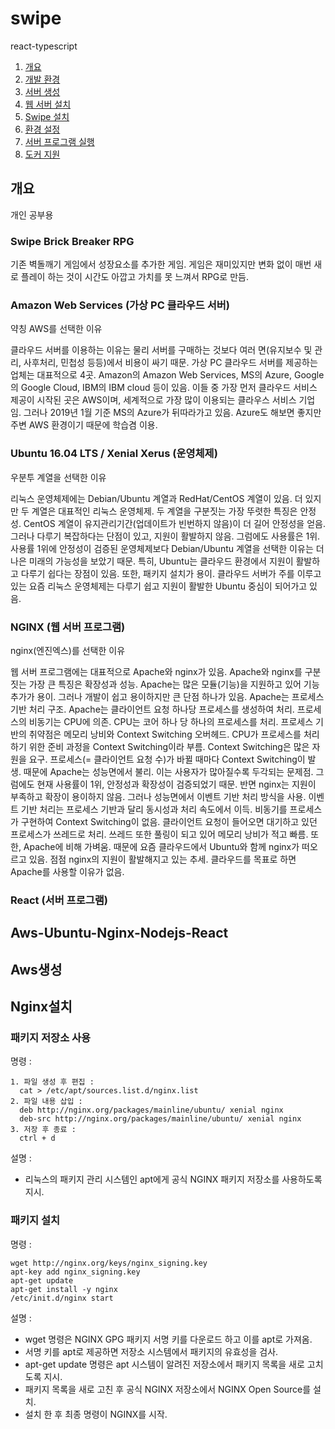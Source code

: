 # swipe
react-typescript

1. [개요](#개요)
2. [개발 환경](#Aws-Ubuntu-Nginx-Nodejs-React)
2. [서버 생성](#Aws생성)
3. [웹 서버 설치](#Nginx설치)
3. [Swipe 설치]()
4. [환경 설정]()
5. [서버 프로그램 실행]()
6. [도커 지원]()

## 개요

개인 공부용

### Swipe Brick Breaker RPG

기존 벽돌깨기 게임에서 성장요소를 추가한 게임.
게임은 재미있지만 변화 없이 매번 새로 플레이 하는 것이 시간도 아깝고 가치를 못 느껴서 RPG로 만듬.

### Amazon Web Services (가상 PC 클라우드 서버)

약칭 AWS를 선택한 이유

클라우드 서버를 이용하는 이유는 물리 서버를 구매하는 것보다 여러 면(유지보수 및 관리, 사후처리, 민첩성 등등)에서 비용이 싸기 때문.
가상 PC 클라우드 서버를 제공하는 업체는 대표적으로 4곳.
Amazon의 Amazon Web Services, MS의 Azure, Google의 Google Cloud, IBM의 IBM cloud 등이 있음.
이들 중 가장 먼저 클라우드 서비스 제공이 시작된 곳은 AWS이며, 세계적으로 가장 많이 이용되는 클라우스 서비스 기업임.
그러나 2019년 1월 기준 MS의 Azure가 뒤따라가고 있음.
Azure도 해보면 좋지만 주변 AWS 환경이기 때문에 학습겸 이용.

### Ubuntu 16.04 LTS / Xenial Xerus (운영체제)

우분투 계열을 선택한 이유

리눅스 운영체제에는 Debian/Ubuntu 계열과 RedHat/CentOS 계열이 있음.
더 있지만 두 계열은 대표적인 리눅스 운영체제.
두 계열을 구분짓는 가장 뚜렷한 특징은 안정성.
CentOS 계열이 유지관리기간(업데이트가 빈번하지 않음)이 더 길어 안정성을 얻음.
그러나 다루기 복잡하다는 단점이 있고, 지원이 활발하지 않음.
그럼에도 사용률은 1위.
사용률 1위에 안정성이 검증된 운영체제보다 Debian/Ubuntu 계열을 선택한 이유는 더 나은 미래의 가능성을 보았기 때문.
특히, Ubuntu는 클라우드 환경에서 지원이 활발하고 다루기 쉽다는 장점이 있음.
또한, 패키지 설치가 용이.
클라우드 서버가 주를 이루고 있는 요즘 리눅스 운영체제는 다루기 쉽고 지원이 활발한 Ubuntu 중심이 되어가고 있음.

### NGINX (웹 서버 프로그램)

nginx(엔진엑스)를 선택한 이유

웹 서버 프로그램에는 대표적으로 Apache와 nginx가 있음.
Apache와 nginx를 구분짓는 가장 큰 특징은 확장성과 성능.
Apache는 많은 모듈(기능)을 지원하고 있어 기능 추가가 용이.
그러나 개발이 쉽고 용이하지만 큰 단점 하나가 있음.
Apache는 프로세스 기반 처리 구조.
Apache는 클라이언트 요청 하나당 프로세스를 생성하여 처리.
프로세스의 비동기는 CPU에 의존.
CPU는 코어 하나 당 하나의 프로세스를 처리.
프로세스 기반의 취약점은 메모리 낭비와 Context Switching 오버헤드.
CPU가 프로세스를 처리하기 위한 준비 과정을 Context Switching이라 부름.
Context Switching은 많은 자원을 요구.
프로세스(= 클라이언트 요청 수)가 바뀔 때마다 Context Switching이 발생.
때문에 Apache는 성능면에서 불리.
이는 사용자가 많아질수록 두각되는 문제점.
그럼에도 현재 사용률이 1위, 안정성과 확장성이 검증되었기 때문.
반면 nginx는 지원이 부족하고 확장이 용이하지 않음.
그러나 성능면에서 이벤트 기반 처리 방식을 사용.
이벤트 기반 처리는 프로세스 기반과 달리 동시성과 처리 속도에서 이득.
비동기를 프로세스가 구현하여 Context Switching이 없음.
클라이언트 요청이 들어오면 대기하고 있던 프로세스가 쓰레드로 처리.
쓰레드 또한 풀링이 되고 있어 메모리 낭비가 적고 빠름.
또한, Apache에 비해 가벼움.
때문에 요즘 클라우드에서 Ubuntu와 함께 nginx가 떠오르고 있음.
점점 nginx의 지원이 활발해지고 있는 추세.
클라우드를 목표로 하면 Apache를 사용할 이유가 없음.

### React (서버 프로그램)

## Aws-Ubuntu-Nginx-Nodejs-React

## Aws생성

## Nginx설치

### 패키지 저장소 사용

명령 :

    1. 파일 생성 후 편집 :
      cat > /etc/apt/sources.list.d/nginx.list
    2. 파일 내용 삽입 :
      deb http://nginx.org/packages/mainline/ubuntu/ xenial nginx
      deb-src http://nginx.org/packages/mainline/ubuntu/ xenial nginx
    3. 저장 후 종료 :
      ctrl + d

설명 : 

- 리눅스의 패키지 관리 시스템인 apt에게 공식 NGINX 패키지 저장소를 사용하도록 지시.

### 패키지 설치

명령 :

    wget http://nginx.org/keys/nginx_signing.key
    apt-key add nginx_signing.key
    apt-get update
    apt-get install -y nginx
    /etc/init.d/nginx start

설명 :

- wget 명령은 NGINX GPG 패키지 서명 키를 다운로드 하고 이를 apt로 가져옴.
- 서명 키를 apt로 제공하면 저장소 시스템에서 패키지의 유효성을 검사.
- apt-get update 명령은 apt 시스템이 알려진 저장소에서 패키지 목록을 새로 고치도록 지시.
- 패키지 목록을 새로 고친 후 공식 NGINX 저장소에서 NGINX Open Source를 설치.
- 설치 한 후 최종 명령이 NGINX를 시작.